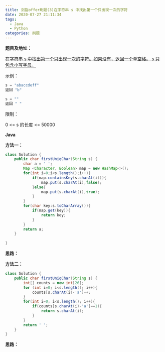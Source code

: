 ```yaml
---
title: 剑指offer刷题(3)在字符串 s 中找出第一个只出现一次的字符
date: 2020-07-27 21:11:34
tags: 
  - Java
  - Python
categories: 刷题
---
```

**题目及地址：**

[在字符串 s 中找出第一个只出现一次的字符。如果没有，返回一个单空格。 s 只包含小写字母。](https://leetcode-cn.com/problems/di-yi-ge-zhi-chu-xian-yi-ci-de-zi-fu-lcof/)

示例：

```java
s = "abaccdeff"
返回 "b"

s = "" 
返回 " "
```

限制：

0 <= s 的长度 <= 50000

**Java**

**方法一：**

```java
class Solution {
    public char firstUniqChar(String s) {
        char a = ' ';
        Map <Character, Boolean> map = new HashMap<>();
        for(int i=0;i<s.length();i++){
            if(map.containsKey(s.charAt(i))){
                map.put(s.charAt(i),false);
            }else{
                map.put(s.charAt(i),true);
            }
        }
        for(char key:s.toCharArray()){
            if(map.get(key)){
                return key;
            }
        }
        return a;
    }
    
}
```

**思路：**

**方法二：**

```java
class Solution {
    public char firstUniqChar(String s) {
        int[] counts = new int[26];
        for (int i=0; i<s.length(); i++){
            counts[s.charAt(i)-'a']++;
        }
        for(int i=0; i<s.length(); i++){
            if(counts[s.charAt(i)-'a']==1){
                return s.charAt(i);
            }
        }
        return ' ';
    }
}
```

**思路：**